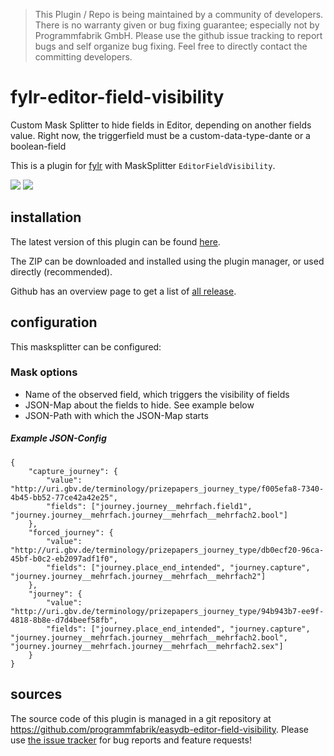 > This Plugin / Repo is being maintained by a community of developers.
There is no warranty given or bug fixing guarantee; especially not by
Programmfabrik GmbH. Please use the github issue tracking to report bugs
and self organize bug fixing. Feel free to directly contact the committing
developers.

# fylr-editor-field-visibility
Custom Mask Splitter to hide fields in Editor, depending on another fields value. Right now, the triggerfield must be a custom-data-type-dante or a boolean-field

This is a plugin for [fylr](https://documentation.fylr.cloud/docs) with MaskSplitter `EditorFieldVisibility`.

<img src="https://github.com/programmfabrik/fylr-editor-field-visibility/tree/master/src/images/example1.gif" />
<img src="https://github.com/programmfabrik/fylr-editor-field-visibility/tree/master/src/images/example2.gif" />

## installation

The latest version of this plugin can be found [here](https://github.com/programmfabrik/fylr-editor-field-visibility/releases/latest/download/EditorFieldVisibility.zip).

The ZIP can be downloaded and installed using the plugin manager, or used directly (recommended).

Github has an overview page to get a list of [all release](https://github.com/programmfabrik/fylr-editor-field-visibility/releases/).

## configuration

This masksplitter can be configured:

### Mask options

* Name of the observed field, which triggers the visibility of fields
* JSON-Map about the fields to hide. See example below
* JSON-Path with which the JSON-Map starts

##### Example JSON-Config

~~~~
{
	"capture_journey": {
		"value": "http://uri.gbv.de/terminology/prizepapers_journey_type/f005efa8-7340-4b45-bb52-77ce42a42e25",
		"fields": ["journey.journey__mehrfach.field1", "journey.journey__mehrfach.journey__mehrfach__mehrfach2.bool"]
	},
	"forced_journey": {
		"value": "http://uri.gbv.de/terminology/prizepapers_journey_type/db0ecf20-96ca-45bf-b0c2-eb2097adf1f0",
		"fields": ["journey.place_end_intended", "journey.capture", "journey.journey__mehrfach.journey__mehrfach__mehrfach2"]
	},
	"journey": {
		"value": "http://uri.gbv.de/terminology/prizepapers_journey_type/94b943b7-ee9f-4818-8b8e-d7d4beef58fb",
		"fields": ["journey.place_end_intended", "journey.capture", "journey.journey__mehrfach.journey__mehrfach__mehrfach2.bool", "journey.journey__mehrfach.journey__mehrfach__mehrfach2.sex"]
	}
}
~~~~

## sources

The source code of this plugin is managed in a git repository at <https://github.com/programmfabrik/easydb-editor-field-visibility>. Please use [the issue tracker](https://github.com/programmfabrik/easydb-editor-field-visibility/issues) for bug reports and feature requests!
